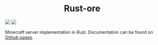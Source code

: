 <h1 align="center">Rust-ore</h1>

[![](https://github.com/cmd420/rust-ore/actions/workflows/rust.yml/badge.svg)](https://github.com/cmd420/rust-ore/actions/workflows/rust.yml)
[![](https://github.com/cmd420/rust-ore/actions/workflows/rust-docs.yml/badge.svg)](https://github.com/cmd420/rust-ore/actions/workflows/rust-docs.yml)

Minecraft server implementation in Rust.
Documentation can be found on [Github pages][docs_page].


[docs_page]: https://cmd420.github.io/rust-ore/rust_ore/index.html